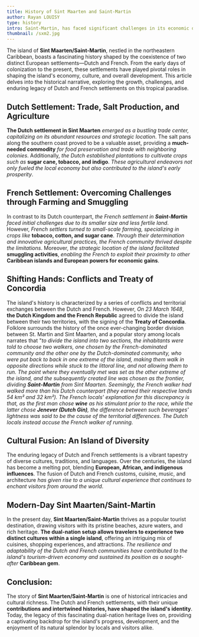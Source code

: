 ```yaml
---
title: History of Sint Maarten and Saint-Martin
author: Rayan LOUISY
type: history
intro: Saint-Martin, has faced significant challenges in its economic development over the past decade. Devastated by Hurricane Irma in 2017 and impacted by the ongoing Covid-19 pandemic, the island has navigated through turbulent times. In this article, we examine the impact of these crises and the strides made towards recovery and renewal from 2014 to 2021.
thumbnail: /sxm2.jpg
---
```


The island of **Sint Maarten/Saint-Martin**, nestled in the northeastern Caribbean, boasts a fascinating history shaped by the coexistence of two distinct European settlements—Dutch and French. From the early days of colonization to the present, these settlements have played pivotal roles in shaping the island's economy, culture, and overall development. This article delves into the historical narrative, exploring the growth, challenges, and enduring legacy of Dutch and French settlements on this tropical paradise.

## Dutch Settlement: Trade, Salt Production, and Agriculture

**The Dutch settlement in Sint Maarten** *emerged as a bustling trade center, capitalizing on its abundant resources and strategic location*. The salt pans along the southern coast proved to be a valuable asset, providing a **much-needed commodity** *for food preservation and trade with neighboring colonies*. Additionally, *the Dutch established plantations to cultivate crops such as* **sugar cane, tobacco, and indigo**. *These agricultural endeavors not only fueled the local economy but also contributed to the island's early prosperity*.

## French Settlement: Overcoming Challenges through Farming and Smuggling

In contrast to its Dutch counterpart, *the French settlement in **Saint-Martin** faced initial challenges due to its smaller size and less fertile land*. However, *French settlers turned to small-scale farming, specializing in crops like* **tobacco, cotton, and sugar cane**. *Through their determination and innovative agricultural practices, the French community thrived despite the limitations*. Moreover, *the strategic location of the island facilitated* **smuggling activities**, *enabling the French to exploit their proximity to other* **Caribbean islands and European powers for economic gains**.

## Shifting Hands: Conflicts and Treaty of Concordia

The island's history is characterized by a series of conflicts and territorial exchanges between the Dutch and French. However, *On 23 March 1648*, **the Dutch Kingdom and the French Republic** agreed to divide the island between their two territories, with the signing of the **Treaty of Concordia**. Folklore surrounds the history of the once ever-changing border division between St. Martin and Sint Maarten, and a popular story among locals narrates that "*to divide the island into two sections, the inhabitants were told to choose two walkers, one chosen by the French-dominated community and the other one by the Dutch-dominated community, who were put back to back in one extreme of the island, making them walk in opposite directions while stuck to the littoral line, and not allowing them to run. The point where they eventually met was set as the other extreme of the island, and the subsequently created line was chosen as the frontier, dividing **Saint-Martin** from Sint Maarten. Seemingly, the French walker had walked more than his Dutch counterpart (they earned their respective lands 54 km² and 32 km²). The French locals' explanation for this discrepancy is that, as the first man chose **wine** as his stimulant prior to the race, while the latter chose **Jenever (Dutch Gin)**, the difference between such beverages' lightness was said to be the cause of the territorial differences. The Dutch locals instead accuse the French walker of running.*

## Cultural Fusion: An Island of Diversity

The enduring legacy of Dutch and French settlements is a vibrant tapestry of diverse cultures, traditions, and languages. Over the centuries, the island has become a melting pot, blending **European, African, and indigenous influences**. The fusion of Dutch and French customs, cuisine, music, and architecture *has given rise to a unique cultural experience that continues to enchant visitors from around the world*.

## Modern-Day Sint Maarten/Saint-Martin

In the present day, **Sint Maarten/Saint-Martin** thrives as a popular tourist destination, drawing visitors with its pristine beaches, azure waters, and rich heritage. **The dual-nation setup allows travelers to experience two distinct cultures within a single island**, offering an intriguing mix of cuisines, shopping experiences, and attractions. *The resilience and adaptability of the Dutch and French communities have contributed to the island's tourism-driven economy and sustained its position as a sought-after* **Caribbean gem**.

## Conclusion:

The story of **Sint Maarten/Saint-Martin** is one of historical intricacies and cultural richness. The Dutch and French settlements, with their unique **contributions and intertwined histories, have shaped the island's identity**. Today, the legacy of this fascinating dual-nation heritage lives on, providing a captivating backdrop for the island's progress, development, and the enjoyment of its natural splendor by locals and visitors alike.
